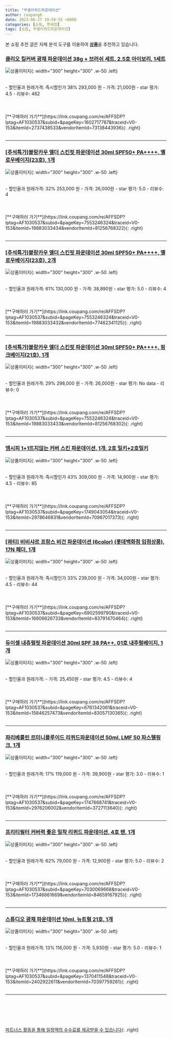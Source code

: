 ```yaml
---
title: "꾸셀리퀴드파운데이션"
author: coupang6
date: 2023-06-27 19:59:55 +0800
categories: [쇼핑, 면세점]
tags: [쇼핑, 꾸셀리퀴드파운데이션]
---
```


본 쇼핑 추천 글은 자체 분석 도구를 이용하여 [**상품**](https://link.coupang.com/a/bao1ui)을 추천하고 있습니다.

### [클리오 킬커버 광채 파운데이션 38g + 브러쉬 세트, 2.5호 아이보리, 1세트](https://link.coupang.com/re/AFFSDP?lptag=AF1030537&subid=&pageKey=1602717787&traceid=V0-153&itemId=2737438533&vendorItemId=73138443936)

![상품이미지](https://thumbnail6.coupangcdn.com/thumbnails/remote/230x230ex/image/vendor_inventory/7feb/a12212fec387522805350db4eb6554d187ece602695f1a8e8f507e281a2f.jpg){: width="300" height="300" .w-50 .left}


<br>
- 할인율과 원래가격: 즉시할인가 38%  293,000   원
- 가격: 21,000원
- star 평가: 4.5
- 리뷰수: 462
<br>
<br>
<br>
<br>
[**구매하러 가기**](https://link.coupang.com/re/AFFSDP?lptag=AF1030537&subid=&pageKey=1602717787&traceid=V0-153&itemId=2737438533&vendorItemId=73138443936){: .right}
<br>
<br>

---

### [[추석특가]블랑카우 엘더 스킨핏 파운데이션 30ml SPF50+ PA++++, 옐로우베이지(23호), 1개](https://link.coupang.com/re/AFFSDP?lptag=AF1030537&subid=&pageKey=7553246324&traceid=V0-153&itemId=19883033434&vendorItemId=81256768322)

![상품이미지](https://thumbnail8.coupangcdn.com/thumbnails/remote/230x230ex/image/vendor_inventory/e249/a86c552afef5cf9de7d1cf02f28cd6964b03cb1f018cb57f7ec82eef187e.jpg){: width="300" height="300" .w-50 .left}


<br>
- 할인율과 원래가격: 32%  253,000   원
- 가격: 26,000원
- star 평가: 5.0
- 리뷰수: 4
<br>
<br>
<br>
<br>
[**구매하러 가기**](https://link.coupang.com/re/AFFSDP?lptag=AF1030537&subid=&pageKey=7553246324&traceid=V0-153&itemId=19883033434&vendorItemId=81256768322){: .right}
<br>
<br>

---

### [[추석특가]블랑카우 엘더 스킨핏 파운데이션 30ml SPF50+ PA++++, 옐로우베이지(23호), 2개](https://link.coupang.com/re/AFFSDP?lptag=AF1030537&subid=&pageKey=7553246324&traceid=V0-153&itemId=19883033432&vendorItemId=77462341125)

![상품이미지](https://thumbnail7.coupangcdn.com/thumbnails/remote/230x230ex/image/vendor_inventory/23ef/143972dcdf67c7f5d9def3f624d7b6112ee22642df117f7e9bbc29dd4209.jpg){: width="300" height="300" .w-50 .left}


<br>
- 할인율과 원래가격: 61%  130,000   원
- 가격: 38,890원
- star 평가: 5.0
- 리뷰수: 4
<br>
<br>
<br>
<br>
[**구매하러 가기**](https://link.coupang.com/re/AFFSDP?lptag=AF1030537&subid=&pageKey=7553246324&traceid=V0-153&itemId=19883033432&vendorItemId=77462341125){: .right}
<br>
<br>

---

### [[추석특가]블랑카우 엘더 스킨핏 파운데이션 30ml SPF50+ PA++++, 핑크베이지(21호), 1개](https://link.coupang.com/re/AFFSDP?lptag=AF1030537&subid=&pageKey=7553246324&traceid=V0-153&itemId=19883033433&vendorItemId=81256768302)

![상품이미지](https://thumbnail7.coupangcdn.com/thumbnails/remote/230x230ex/image/vendor_inventory/f899/7b6b50490ff46ebaf3a4a9828c397f27fee89fb149997ff654b802e88316.jpg){: width="300" height="300" .w-50 .left}


<br>
- 할인율과 원래가격: 29%  298,000   원
- 가격: 26,000원
- star 평가: No data
- 리뷰수: 0
<br>
<br>
<br>
<br>
[**구매하러 가기**](https://link.coupang.com/re/AFFSDP?lptag=AF1030537&subid=&pageKey=7553246324&traceid=V0-153&itemId=19883033433&vendorItemId=81256768302){: .right}
<br>
<br>

---

### [엠시피 1+1뜨지않는 커버 스킨 파운데이션, 1개, 2호 밀키+2호밀키](https://link.coupang.com/re/AFFSDP?lptag=AF1030537&subid=&pageKey=1749043054&traceid=V0-153&itemId=2978646831&vendorItemId=70967017373)

![상품이미지](https://thumbnail9.coupangcdn.com/thumbnails/remote/230x230ex/image/vendor_inventory/46eb/a13bdb8deb527b64b80131b7080d5b695b9af73e0b01d64958e844fa578c.jpg){: width="300" height="300" .w-50 .left}


<br>
- 할인율과 원래가격: 즉시할인가 43%  309,000   원
- 가격: 14,900원
- star 평가: 4.5
- 리뷰수: 85
<br>
<br>
<br>
<br>
[**구매하러 가기**](https://link.coupang.com/re/AFFSDP?lptag=AF1030537&subid=&pageKey=1749043054&traceid=V0-153&itemId=2978646831&vendorItemId=70967017373){: .right}
<br>
<br>

---

### [[콰티] 비비샤르 프랑스 비건 파운데이션 (6color) (롯데백화점 입점상품), 17N 페더, 1개](https://link.coupang.com/re/AFFSDP?lptag=AF1030537&subid=&pageKey=6902599790&traceid=V0-153&itemId=16606626733&vendorItemId=83791470464)

![상품이미지](https://thumbnail7.coupangcdn.com/thumbnails/remote/230x230ex/image/vendor_inventory/f35d/d8fe409fb361ebddaaf0af64590e18881a0e827f6bde7de8ce24e65db413.png){: width="300" height="300" .w-50 .left}


<br>
- 할인율과 원래가격: 즉시할인가 33%  239,000   원
- 가격: 34,000원
- star 평가: 4.5
- 리뷰수: 44
<br>
<br>
<br>
<br>
[**구매하러 가기**](https://link.coupang.com/re/AFFSDP?lptag=AF1030537&subid=&pageKey=6902599790&traceid=V0-153&itemId=16606626733&vendorItemId=83791470464){: .right}
<br>
<br>

---

### [듀이셀 내츄럴핏 파운데이션 30ml SPF 38 PA++, 01호 내추럴베이지, 1개](https://link.coupang.com/re/AFFSDP?lptag=AF1030537&subid=&pageKey=6761342061&traceid=V0-153&itemId=15846257473&vendorItemId=83057130365)

![상품이미지](https://thumbnail7.coupangcdn.com/thumbnails/remote/230x230ex/image/retail/images/2022/09/07/16/8/5d542699-bb03-4537-8e93-bbd4984a2008.jpg){: width="300" height="300" .w-50 .left}


<br>
- 할인율과 원래가격: 
- 가격: 25,450원
- star 평가: 4.5
- 리뷰수: 4
<br>
<br>
<br>
<br>
[**구매하러 가기**](https://link.coupang.com/re/AFFSDP?lptag=AF1030537&subid=&pageKey=6761342061&traceid=V0-153&itemId=15846257473&vendorItemId=83057130365){: .right}
<br>
<br>

---

### [파리베를린 르미니플루이드 리퀴드파운데이션 50ml, LMF 50 파스텔핑크, 1개](https://link.coupang.com/re/AFFSDP?lptag=AF1030537&subid=&pageKey=1747668741&traceid=V0-153&itemId=2976206002&vendorItemId=3727113640)

![상품이미지](https://thumbnail6.coupangcdn.com/thumbnails/remote/230x230ex/image/vendor_inventory/746d/f16a3306a1f5bb0e95122eb4246d108184df9ba78f71085f1afe66adcfc7.jpg){: width="300" height="300" .w-50 .left}


<br>
- 할인율과 원래가격: 17%  119,000   원
- 가격: 39,900원
- star 평가: 3.0
- 리뷰수: 1
<br>
<br>
<br>
<br>
[**구매하러 가기**](https://link.coupang.com/re/AFFSDP?lptag=AF1030537&subid=&pageKey=1747668741&traceid=V0-153&itemId=2976206002&vendorItemId=3727113640){: .right}
<br>
<br>

---

### [프리티필터 커버력 좋은 밀착 리퀴드 파운데이션, 4호 텐, 1개](https://link.coupang.com/re/AFFSDP?lptag=AF1030537&subid=&pageKey=7030069668&traceid=V0-153&itemId=17346661669&vendorItemId=84659167925)

![상품이미지](https://thumbnail10.coupangcdn.com/thumbnails/remote/230x230ex/image/vendor_inventory/ff6e/9f8ebbeb63ec1a6457895835471c9c3eebad766186926ae7448e6eb9aa85.png){: width="300" height="300" .w-50 .left}


<br>
- 할인율과 원래가격: 62%  79,000   원
- 가격: 12,900원
- star 평가: 5.0
- 리뷰수: 2
<br>
<br>
<br>
<br>
[**구매하러 가기**](https://link.coupang.com/re/AFFSDP?lptag=AF1030537&subid=&pageKey=7030069668&traceid=V0-153&itemId=17346661669&vendorItemId=84659167925){: .right}
<br>
<br>

---

### [스튜디오 광채 파운데이션 10ml, 뉴트럴 21호, 1개](https://link.coupang.com/re/AFFSDP?lptag=AF1030537&subid=&pageKey=1370411548&traceid=V0-153&itemId=2402922611&vendorItemId=70397759261)

![상품이미지](https://thumbnail9.coupangcdn.com/thumbnails/remote/230x230ex/image/retail/images/2020/03/18/16/9/d03576fd-a6db-45ed-8cfa-04d1aea549be.jpg){: width="300" height="300" .w-50 .left}


<br>
- 할인율과 원래가격: 13%  116,000   원
- 가격: 5,930원
- star 평가: 5.0
- 리뷰수: 1
<br>
<br>
<br>
<br>
[**구매하러 가기**](https://link.coupang.com/re/AFFSDP?lptag=AF1030537&subid=&pageKey=1370411548&traceid=V0-153&itemId=2402922611&vendorItemId=70397759261){: .right}
<br>
<br>

---
<br><br><br><br><br> [파트너스 활동을 통해 일정액의 수수료를 제공받을 수 있습니다](https://link.coupang.com/a/bao1ui){: .right}